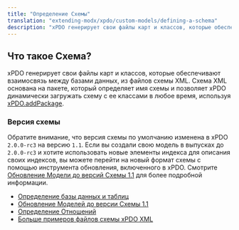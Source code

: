 ```yaml
---
title: "Определение Схемы"
translation: "extending-modx/xpdo/custom-models/defining-a-schema"
description: "xPDO генерирует свои файлы карт и классов, которые обеспечивают взаимосвязь между базами данных, из файлов схемы XML"
---
```


## Что такое Схема?

xPDO генерирует свои файлы карт и классов, которые обеспечивают взаимосвязь между базами данных, из файлов схемы XML. Схема XML основана на пакете, который определяет имя схемы и позволяет xPDO динамически загружать схему с ее классами в любое время, используя [xPDO.addPackage](extending-modx/xpdo/class-reference/xpdo/xpdo.addpackage).

### Версия схемы

Обратите внимание, что версия схемы по умолчанию изменена в xPDO `2.0.0-rc3` на версию `1.1`. Если вы создали свою модель в выпусках до `2.0.0-rc3` и хотите использовать новые элементы индекса для описания своих индексов, вы можете перейти на новый формат схемы с помощью инструмента обновления, включенного в xPDO. Смотрите [Обновление Модели до версий Схемы 1.1](extending-modx/xpdo/custom-models/defining-a-schema/upgrade-schema-v1.0-to-v1.1) для более подробной информации.

- [Определение базы данных и таблиц](extending-modx/xpdo/custom-models/defining-a-schema/database-and-tables)
- [Обновление Моделей до версии Схемы 1.1](extending-modx/xpdo/custom-models/defining-a-schema/upgrade-schema-v1.0-to-v1.1)
- [Определение Отношений](extending-modx/xpdo/custom-models/defining-a-schema/relationships)
- [Больше примеров файлов схемы xPDO XML](extending-modx/xpdo/custom-models/defining-a-schema/more-examples)
